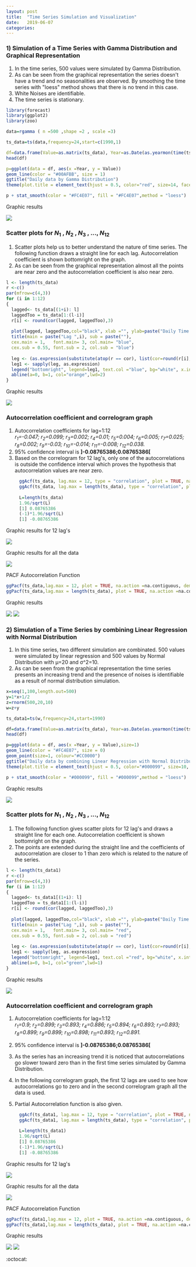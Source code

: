 ```yaml
---
layout: post
title:  "Time Series Simulation and Visualization"
date:   2019-06-07
categories: 
---
```

### 1) Simulation of a Time Series with Gamma Distribution and Graphical Representation

1) In the time series, 500 values were simulated by Gamma Distribution.
2) As can be seen from the graphical representation the series doesn't have a trend and no seasonalities are observed. By smoothing the    time series with "loess" method shows that there is no trend in this case.
3) White Noises are identifiable.
4) The time series is stationary.


```R
library(forecast)
library(ggplot2)
library(zoo)

data=rgamma ( n =500 ,shape =2 , scale =3)

ts_data=ts(data,frequency=24,start=c(1990,1)

df=data.frame(Value=as.matrix(ts_data), Year=as.Date(as.yearmon(time(ts_data))))
head(df)

p=ggplot(data = df, aes(x =Year, y = Value))
geom_line(color = "#00AFBB", size = 1) 
ggtitle("Daily data by Gamma Distribution")
theme(plot.title = element_text(hjust = 0.5, color="red", size=14, face="bold.italic"))

p + stat_smooth(color = "#FC4E07", fill = "#FC4E07",method = "loess")
```

Graphic results

 ![](../public/gamma-series-graphic.png)


### Scatter plots for *N*<sub>1</sub> , *N*<sub>2</sub> , *N*<sub>3</sub> , ..., *N*<sub>12</sub>

1)	Scatter plots help us to better understand the nature of time series. The following function draws a straight line for each lag.        Autocorrelation coefficient is shown bottomright on the graph.
2) As can be seen from the graphical representation almost all the points are near zero and the autocorrelation coefficient is also near    zero.

```R
l <- length(ts_data)
r <-c()
par(mfrow=c(4,3))
for (i in 1:12)
{
  lagged<- ts_data[(1+i): l]
  laggedToo = ts_data[1:(l-i)]
  r[i] <- round(cor(lagged, laggedToo),3)
  
  plot(lagged, laggedToo,col="black", xlab ="", ylab=paste("Daily Time Series Lag",i))
  title(main = paste("Lag ",i), sub = paste(""),
  cex.main = 1,   font.main= 3, col.main= "blue",
  cex.sub = 0.55, font.sub = 2, col.sub = "blue")
  
  leg <- (as.expression(substitute(atop(r == cor), list(cor=round(r[i],3)))))
  leg1 <- sapply(leg, as.expression)
  legend("bottomright", legend=leg1, text.col ="blue", bg="white", x.intersp=0)
  abline(a=0, b=1, col="orange",lwd=2)    
}
```

Graphic results

 ![](../public/scatter-plot-gamma.png)

### Autocorrelation coefficient and correlogram graph

1) Autocorrelation coefficients for lag=1:12         
 *r<sub>1</sub>=-0.047;* *r<sub>2</sub>=0.099;* *r<sub>3</sub>=0.002;* *r<sub>4</sub>=0.01;* *r<sub>5</sub>=0.004;*              *r<sub>6</sub>=0.005;* *r<sub>7</sub>=0.025;* *r<sub>8</sub>=0.002;* *r<sub>9</sub>=-0.03;* *r<sub>10</sub>=-0.014;*        *r<sub>11</sub>=-0.008;* *r<sub>12</sub>=0.038.*
2) 95% confidence interval is <b>]-0.08765386;0.08765386[</b>
3) Based on the correlogram for 12 lag's, only one of the autocorrelations is outside the confidence interval which proves the            hypothesis that autocorrelation values are near zero.  

```R  
     ggAcf(ts_data, lag.max = 12, type = "correlation", plot = TRUE, na.action = na.contiguous, demean = TRUE,main="")
     ggAcf(ts_data, lag.max = length(ts_data), type = "correlation", plot = TRUE, na.action = na.contiguous, demean = TRUE,main="")
     
     L=length(ts_data)
     1.96/sqrt(L) 
     [1] 0.08765386
     (-1)*1.96/sqrt(L) 
     [1] -0.08765386
```

Graphic results for 12 lag's 

  ![](../public/acf-correlation-12lags.png) 

Graphic results for all the data

  ![](../public/acf-correlation-alldata.png)  
 
PACF Autocorrelation Function

```R
ggPacf(ts_data,lag.max = 12, plot = TRUE, na.action =na.contiguous, demean = TRUE, main="")  
ggPacf(ts_data,lag.max = length(ts_data), plot = TRUE, na.action =na.contiguous, demean = TRUE, main="")  
```
Graphic results

  ![](../public/Gamma-pacf-12.png)
  ![](../public/Gamma-pacf-alldata.png) 
 
 
### 2) Simulation of a Time Series by combining Linear Regression with Normal Distribution
 
1) In this time series, two different simulation are combinated. 500 values were simulated by linear regression and 500 values by Normal Distribution with µ=20 and σ^2=10.
2) As can be seen from the graphical representation the time series presents an increasing trend and the presence of noises is              identifiable as a result of normal distribution simulation. 

```R
x=seq(1,100,length.out=500)    
y=1*x+1/2     
z=rnorm(500,20,10)    
w=z+y  

ts_data1=ts(w,frequency=24,start=1990)

df=data.frame(Value=as.matrix(ts_data), Year=as.Date(as.yearmon(time(ts_data))))
head(df)

p=ggplot(data = df, aes(x =Year, y = Value),size=1)
geom_line(color = "#FC4E07", size = 0)
geom_point(size=1, colour="#CC0000")
ggtitle("Daily data by combining Linear Regression with Normal Distribution")
theme(plot.title = element_text(hjust = 0.5, color="#000099", size=10, face="bold.italic"))

p + stat_smooth(color = "#000099", fill = "#000099",method = "loess")
```
Graphic results

![](../public/LR-ND-Series.png)


### Scatter plots for *N*<sub>1</sub> , *N*<sub>2</sub> , *N*<sub>3</sub> , ..., *N*<sub>12</sub>

1) The following function gives scatter plots for 12 lag's and draws a straight line for each one. Autocorrelation coefficient is shown    bottomright on the graph. 
2) The points are extended during the straight line and the coefficients of autocorrelation are closer to 1 than zero which is              related to the nature of the series.

```R
l <- length(ts_data1)
r <-c()
par(mfrow=c(4,3))
for (i in 1:12)
{
  lagged<- ts_data1[(1+i): l]
  laggedToo = ts_data1[1:(l-i)]
  r[i] <- round(cor(lagged, laggedToo),3)
  
  plot(lagged, laggedToo,col="black", xlab ="", ylab=paste("Daily Time Series Lag",i))
  title(main = paste("Lag ",i), sub = paste(""),
  cex.main = 1,   font.main= 3, col.main= "red",
  cex.sub = 0.55, font.sub = 2, col.sub = "red")
  
  leg <- (as.expression(substitute(atop(r == cor), list(cor=round(r[i],3)))))
  leg1 <- sapply(leg, as.expression)
  legend("bottomright", legend=leg1, text.col ="red", bg="white", x.intersp=0)
  abline(a=0, b=1, col="green",lwd=1)    
}
```
Graphic results

![](../public/LR-ND-Scatterplots.png)


### Autocorrelation coefficient and correlogram graph

1) Autocorrelation coefficients for lag=1:12         
 *r<sub>1</sub>=0.9;* *r<sub>2</sub>=0.899;* *r<sub>3</sub>=0.893;* *r<sub>4</sub>=0.886;* *r<sub>5</sub>=0.894;*            *r<sub>6</sub>=0.893;* *r<sub>7</sub>=0.893;* *r<sub>8</sub>=0.899;* *r<sub>9</sub>=0.899;* *r<sub>10</sub>=0.898;*      *r<sub>11</sub>=0.893;* *r<sub>12</sub>=0.891.*
     
2) 95% confidence interval is <b>]-0.08765386;0.08765386[</b>

3) As the series has an increasing trend it is noticed that autocorrelations go slower toward zero than in the first time series            simulated by Gamma Distribution.
4) In the following correlogram graph, the first 12 lags are used to see how autocorrelations go to zero and in the second            correlogram graph all the data is used.
5) Partial Autocorrelation function is also given.

```R  
     ggAcf(ts_data1, lag.max = 12, type = "correlation", plot = TRUE, na.action = na.contiguous, demean = TRUE,main="")
     ggAcf(ts_data1, lag.max = length(ts_data), type = "correlation", plot = TRUE, na.action = na.contiguous, demean = TRUE,main="")
     
     L=length(ts_data1)
     1.96/sqrt(L) 
     [1] 0.08765386
     (-1)*1.96/sqrt(L) 
     [1] -0.08765386
```

Graphic results for 12 lag's 

  ![](../public/LR-ND-Acf-correlation-12lags.png) 

Graphic results for all the data

  ![](../public/LR-ND-Acf-correlation-alldata.png)  
 
PACF Autocorrelation Function

```R
ggPacf(ts_data1,lag.max = 12, plot = TRUE, na.action =na.contiguous, demean = TRUE, main="")  
ggPacf(ts_data1,lag.max = length(ts_data), plot = TRUE, na.action =na.contiguous, demean = TRUE, main="")  
```
Graphic results

  ![](../public/LR-ND-Pacf-correlation-12lags.png)
  ![](../public/LR-ND-Pacf-correlation-alldata.png) 
  
  
:octocat: 
